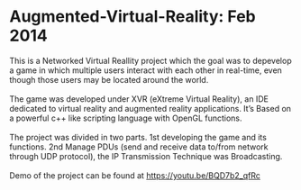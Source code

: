 # Augmented-Virtual-Reality: Feb 2014

This is a Networked Virtual Reallity project which 
the goal was to depevelop a game in which multiple users interact with each other in real-time, even though those users
may be located around the world. <br><br>
The game was developed under XVR (eXtreme Virtual Reality), an IDE dedicated to virtual reality and augmented reality 
applications. 
It’s Based on a powerful c++ like scripting language with OpenGL functions. <br><br>
The project was divided in two parts. 1st developing the game and its functions. 
2nd Manage PDUs (send and receive data to/from network through UDP protocol), the IP Transmission Technique was Broadcasting.<br><br>
Demo of the project can be found at https://youtu.be/BQD7b2_qfRc
